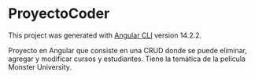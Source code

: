 # ProyectoCoder

This project was generated with [Angular CLI](https://github.com/angular/angular-cli) version 14.2.2.

Proyecto en Angular que consiste en una CRUD donde se puede eliminar, agregar y modificar cursos y estudiantes. Tiene la temática de la película Monster University. 
